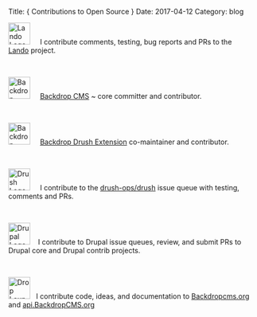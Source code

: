 Title: { Contributions to Open Source }
Date: 2017-04-12
Category: blog


<p><img alt="Lando Logo" class="writings__image" height="44" src="https://avatars3.githubusercontent.com/u/31605584?v=4&amp;s=200" width="44" />&nbsp; &nbsp; &nbsp;I contribute comments, testing, bug reports and PRs to the <a href="https://github.com/kalabox/lando">Lando</a>&nbsp;project.</p>

<p>&nbsp;</p>

<p><img alt="Backdrop CMS Logo" class="writings__image" data-file-id="18" height="44" src="/files/inline-images/Backdrop-Logo-Mark-Black.png" width="44" />&nbsp; &nbsp; &nbsp;<a href="https://backdropcms.org">Backdrop CMS</a> ~ core committer and contributor.</p>

<p>&nbsp;</p>

<p><img alt="Backdrop Drush Extension Logo" class="writings__image" height="44" src="https://raw.githubusercontent.com/backdrop-contrib/drush/1.x-1.x/backdrop-drush-extension-logopn.png" width="44" />&nbsp; &nbsp; &nbsp;<a href="https://github.com/backdrop-contrib/drush">Backdrop Drush Extension</a> co-maintainer and contributor.</p>

<p>&nbsp;</p>

<p><img alt="Drush Logo" class="writings__image" height="44" src="https://avatars0.githubusercontent.com/u/931201?v=4&amp;s=200" width="44" />&nbsp; &nbsp; &nbsp;I contribute to the <a href="https://github.com/drush-ops/drush/issues">drush-ops/drush</a> issue queue with testing, comments and PRs.</p>

<p>&nbsp;</p>

<p><img alt="Drupal Logo" class="writings__image" data-file-id="19" height="44" src="/files/inline-images/druplicon-small.png" width="44" />&nbsp; &nbsp; I contribute to Drupal issue queues, review, and submit PRs to Drupal core and Drupal contrib projects.&nbsp;</p>

<p>&nbsp;</p>

<p><img alt="Drop Lounging" class="writings__image" data-file-id="14" src="/files/inline-images/Drop_lounging.png" width="44" />&nbsp; &nbsp;I contribute code, ideas, and documentation to <a href="https://BackdropCMS.org">Backdropcms.org</a> and <a href="https://api.BackdropCMS.org">api.BackdropCMS.org</a>&nbsp;</p>

